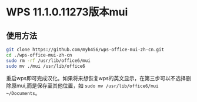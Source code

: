 # WPS 11.1.0.11273版本mui
## 使用方法
``` bash
git clone https://github.com/myh456/wps-office-mui-zh-cn.git
cd ./wps-office-mui-zh-cn
sudo rm -rf /usr/lib/office6/mui
sudo mv ./mui /usr/lib/office6
```
重启wps即可完成汉化。如果将来想恢复wps的英文显示，在第三步可以不选择删除原mui,而是保存至其他位置，如 ` sudo mv /usr/lib/office6/mui ~/Documents `。 
